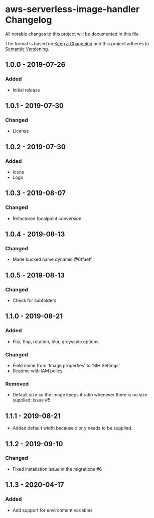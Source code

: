 # aws-serverless-image-handler Changelog

All notable changes to this project will be documented in this file.

The format is based on [Keep a Changelog](http://keepachangelog.com/) and this project adheres to [Semantic Versioning](http://semver.org/).

## 1.0.0 - 2019-07-26
### Added
- Initial release

## 1.0.1 - 2019-07-30
### Changed
- License

## 1.0.2 - 2019-07-30
### Added
- Icons
- Logo

## 1.0.3 - 2019-08-07
### Changed
- Refactored focalpoint conversion

## 1.0.4 - 2019-08-13
### Changed
- Made bucked name dynamic @6ffaeff

## 1.0.5 - 2019-08-13
### Changed
- Check for subfolders

## 1.1.0 - 2019-08-21
### Added
- Flip, flop, rotation, blur, greyscale options

### Changed
- Field name from 'Image properties' to 'SIH Settings'
- Readme with IAM policy.

### Removed
- Default size so the image keeps it ratio whenever there is no size supplied: issue #5

## 1.1.1 - 2019-08-21
- Added default width because x or y needs to be supplied. 

## 1.1.2 - 2019-09-10
### Changed
- Fixed installation issue in the migrations #6

## 1.1.3 - 2020-04-17
### Added
- Add support for environment variables
